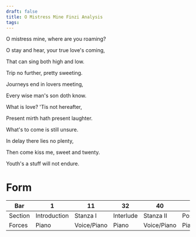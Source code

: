 ```yaml
---
draft: false
title: O Mistress Mine Finzi Analysis
tags:
---
```


O mistress mine, where are you roaming?

O stay and hear, your true love's coming,

That can sing both high and low.

Trip no further, pretty sweeting.

Journeys end in lovers meeting,

Every wise man's son doth know.

What is love? 'Tis not hereafter,

Present mirth hath present laughter.

What's to come is still unsure.

In delay there lies no plenty,

Then come kiss me, sweet and twenty.

Youth's a stuff will not endure.

# Form

| Bar     | 1            | 11          | 32        | 40          | 59       |
| ------- | ------------ | ----------- | --------- | ----------- | -------- |
| Section | Introduction | Stanza I    | Interlude | Stanza II   | Postlude |
| Forces  | Piano        | Voice/Piano | Piano     | Voice/Piano | Piano    |

